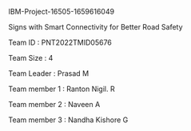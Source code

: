 IBM-Project-16505-1659616049

Signs with Smart Connectivity for Better Road Safety

Team ID : PNT2022TMID05676

Team Size : 4

Team Leader : Prasad M

Team member 1 : Ranton Nigil. R

Team member 2 : Naveen A

Team member 3 : Nandha Kishore G
